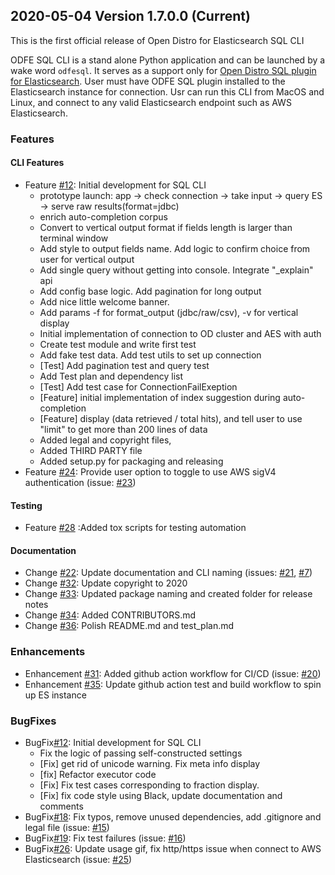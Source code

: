 ## 2020-05-04 Version 1.7.0.0 (Current)

This is the first official release of Open Distro for Elasticsearch SQL CLI

ODFE SQL CLI is a stand alone Python application and can be launched by a wake word `odfesql`. It serves as a support only for 
[Open Distro SQL plugin for Elasticsearch](https://opendistro.github.io/for-elasticsearch-docs/docs/sql/). User must have ODFE SQL
plugin installed to the Elasticsearch instance for connection. Usr can run this CLI from MacOS and Linux, and connect to any valid Elasticsearch 
endpoint such as AWS Elasticsearch.

### Features
#### CLI Features
* Feature [#12](https://github.com/opendistro-for-elasticsearch/sql-cli/pull/12): Initial development for SQL CLI
    * prototype launch: app -> check connection -> take input -> query ES -> serve raw results(format=jdbc)
    * enrich auto-completion corpus
    * Convert to vertical output format if fields length is larger than terminal window
    * Add style to output fields name. Add logic to confirm choice from user for vertical output
    * Add single query without getting into console. Integrate "_explain" api
    * Add config base logic. Add pagination for long output
    * Add nice little welcome banner.
    * Add params -f for format_output (jdbc/raw/csv), -v for vertical display
    * Initial implementation of connection to OD cluster and AES with auth
    * Create test module and write first test
    * Add fake test data. Add test utils to set up connection
    * [Test] Add pagination test and query test
    * Add Test plan and dependency list
    * [Test] Add test case for ConnectionFailExeption
    * [Feature] initial implementation of index suggestion during auto-completion
    * [Feature] display (data retrieved / total hits), and tell user to use "limit" to get more than 200 lines of data
    * Added legal and copyright files,
    * Added THIRD PARTY file
    * Added setup.py for packaging and releasing
* Feature [#24](https://github.com/opendistro-for-elasticsearch/sql-cli/pull/24): Provide user option to toggle to use AWS sigV4 authentication 
(issue: [#23](https://github.com/opendistro-for-elasticsearch/sql-cli/issues/23))

#### Testing
* Feature [#28](https://github.com/opendistro-for-elasticsearch/sql-cli/pull/28) :Added tox scripts for testing automation

#### Documentation
* Change [#22](https://github.com/opendistro-for-elasticsearch/sql-cli/pull/22): Update documentation and CLI naming 
(issues: [#21](https://github.com/opendistro-for-elasticsearch/sql-cli/issues/21), [#7](https://github.com/opendistro-for-elasticsearch/sql-cli/issues/17))
* Change [#32](https://github.com/opendistro-for-elasticsearch/sql-cli/pull/32): Update copyright to 2020
* Change [#33](https://github.com/opendistro-for-elasticsearch/sql-cli/pull/33): Updated package naming and created folder for release notes
* Change [#34](https://github.com/opendistro-for-elasticsearch/sql-cli/pull/34): Added CONTRIBUTORS.md
* Change [#36](https://github.com/opendistro-for-elasticsearch/sql-cli/pull/36): Polish README.md and test_plan.md


### Enhancements
* Enhancement [#31](https://github.com/opendistro-for-elasticsearch/sql-cli/pull/31): Added github action workflow for CI/CD
(issue: [#20](https://github.com/opendistro-for-elasticsearch/sql-cli/issues/21))
* Enhancement [#35](https://github.com/opendistro-for-elasticsearch/sql-cli/pull/35): Update github action test and build workflow to spin up ES instance


### BugFixes
* BugFix[#12](https://github.com/opendistro-for-elasticsearch/sql-cli/pull/12): Initial development for SQL CLI
    * Fix the logic of passing self-constructed settings
    * [Fix] get rid of unicode warning. Fix meta info display
    * [fix] Refactor executor code
    * [Fix] Fix test cases corresponding to fraction display.
    * [Fix] fix code style using Black, update documentation and comments
* BugFix[#18](https://github.com/opendistro-for-elasticsearch/sql-cli/pull/18): Fix typos, remove unused dependencies, add .gitignore and legal file
(issue: [#15](https://github.com/opendistro-for-elasticsearch/sql-cli/issues/15))
* BugFix[#19](https://github.com/opendistro-for-elasticsearch/sql-cli/pull/19): Fix test failures 
(issue: [#16](https://github.com/opendistro-for-elasticsearch/sql-cli/issues/16))
* BugFix[#26](https://github.com/opendistro-for-elasticsearch/sql-cli/pull/26): Update usage gif, fix http/https issue when connect to AWS Elasticsearch (issue: [#25](https://github.com/opendistro-for-elasticsearch/sql-cli/issues/25))


